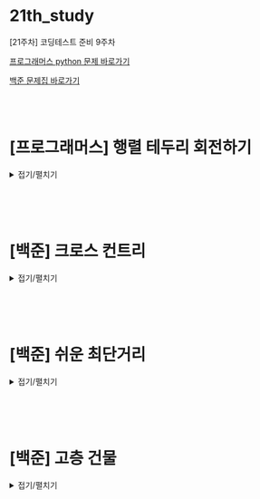 # 21th_study
[21주차] 코딩테스트 준비 9주차
<br/>

[프로그래머스 python 문제 바로가기](https://school.programmers.co.kr/learn/courses/30/lessons/77485)

[백준 문제집 바로가기](https://www.acmicpc.net/workbook/view/16147)

<br/><br/>

# [프로그래머스] 행렬 테두리 회전하기

<details>
<summary>접기/펼치기</summary>
<div markdown="1">

## [동우](./행렬%20테두리%20회전하기/동우.py)
```py
```
## [민웅](./행렬%20테두리%20회전하기/민웅.py)
```py
def solution(rows, columns, queries):
    answer = []
    mat = []
    num = 1
    for i in range(rows):
        lst = []
        for j in range(columns):
            lst.append(num)
            num += 1
        mat.append(lst)
    # print(mat)

    for query in queries:
        sx, sy, ex, ey = query
        m_value = float('inf')
        temp = mat[sx-1][sy-1]
        change = (2*(ex-sx+1)+2*(ey-sy+1)-4)
        i, j = sx-1, sy-1
        while change:
            if i == sx-1 and j == sy-1:
                while j != ey-1:
                    mat[i][j+1], temp = temp, mat[i][j+1]
                    j += 1
                    change -= 1
                    if temp < m_value:
                        m_value = temp
            elif i == sx-1 and j == ey-1:
                while i != ex-1:
                    mat[i+1][j], temp = temp, mat[i+1][j]
                    i += 1
                    change -= 1
                    if temp < m_value:
                        m_value = temp
            elif i == ex-1 and j == ey-1:
                while j != sy-1:
                    mat[i][j-1], temp = temp, mat[i][j-1]
                    j -= 1
                    change -= 1
                    if temp < m_value:
                        m_value = temp
            else:
                while i != sx-1:
                    mat[i-1][j], temp = temp, mat[i-1][j]
                    i -= 1
                    change -= 1
                    if temp < m_value:
                        m_value = temp
        answer.append(m_value)
    return answer
```
## [서희](./행렬%20테두리%20회전하기/서희.py)
```py
```
## [성구](./행렬%20테두리%20회전하기/성구.py)
```py
# 행렬 테두리 회전하기     
def solution(rows, columns, queries):
    answer = []
    # 사용할 2차원 배열
    matrix = [[j + columns*i for j in range(1, columns+1)] for i in range(rows)]
    # 기존과 비교할 2차원 배열
    arr = [[0] * columns for _ in range(rows)]
    for quest in queries:
        i, j = quest[0]-1, quest[1]-1
        # 이전값 저장
        tmp = matrix[i+1][j]
        # 이전 2차원 배열 저장
        for arri in range(rows):
            for arrj in range(columns):
                arr[arri][arrj] = matrix[arri][arrj]
        # 회전~~~~회오리이이ㅣ
        while True:
            tmp, matrix[i][j]  = matrix[i][j], tmp
            if i == quest[0]-1:
                if j == quest[1]-1:
                    j += 1
                elif j == quest[3]-1:
                    i += 1
                else:
                    j += 1
            elif j == quest[3]-1:
                if i ==quest[2]-1:
                    j -=1
                else:
                    i +=1
            elif i == quest[2]-1:
                if j == quest[1]-1:
                    i -= 1
                else:
                    j -=1 
            elif j == quest[1]-1:
                if i == quest[0]-1:
                    break
                else:
                    i -= 1
            if i == quest[0]-1 and j == quest[1] -1:
                break
        # 최소 찾기
        minV = 10001
        for i in range(rows):
            for j in range(columns):
                if matrix[i][j] != arr[i][j] and minV > arr[i][j] :
                    minV = arr[i][j]
        # 최소 저장
        answer.append(minV)
    return answer
```
## [혜진](./행렬%20테두리%20회전하기/혜진.py)
```py
```

</div>
</details>

<br/><br/><br/>

# [백준] 크로스 컨트리

<details>
<summary>접기/펼치기</summary>
<div markdown="1">

## [동우](./크로스%20컨트리/동우.py)
```py
```
## [민웅](./크로스%20컨트리/민웅.py)
```py
```
## [서희](./크로스%20컨트리/서희.py)
```py
```
## [성구](./크로스%20컨트리/성구.py)
```py
# 9017 크로스 컨트리
import sys
input = sys.stdin.readline

# testcase
for _ in range(int(input())):
    # Input
    N = int(input())
    rank = list(map(int,input().split()))
    # define
    num = {}    # 팀 멤버 수
    team = {}   # 6명 이상의 팀의 점수 리스트
    cnt = 1     # 1등 부터 시작하므로 1
    
    # num, team 세팅
    for i in range(N):
        if rank[i] not in num.keys():   
            num[rank[i]] = 1
        else:
            num[rank[i]] += 1
    for i in rank:
        if num[i] >= 6:
            if i not in team.keys():
                team[i] = [cnt]
            else:
                team[i].append(cnt)
            cnt +=1
    # 최소를 찾기위한 세팅
    minS = 4000
    idx = -1    # 최소의 key 값

    for key, val in team.items():
        score = sum(val[:4])
        if minS > score:        # 점수가 더 낮으면 우승팀을 바꿈
            minS = score
            idx = key
        elif minS == score:     # 점수가 같으면 5번째 선수 점수가 더 낮은 팀이 우승
            if team[idx][4] > val[4]:
                maxS = score
                idx = key

    # Output 우승 팀
    print(idx)
```
## [혜진](./크로스%20컨트리/혜진.py)
```py
```

</div>
</details>

<br/><br/><br/>


# [백준] 쉬운 최단거리

<details>
<summary>접기/펼치기</summary>
<div markdown="1">

## [동우](./쉬운%20최단거리/동우.py)
```py
```
## [민웅](./쉬운%20최단거리/민웅.py)
```py
```
## [서희](./쉬운%20최단거리/서희.py)
```py
```
## [성구](./쉬운%20최단거리/성구.py)
```py
# 14940 쉬운 최단거리
import sys
from collections import deque
input = sys.stdin.readline

# Input
N, M = map(int, input().split())
fields = [list(map(int, input().split())) for _ in range(N)]

# Settings
dir = [(1,0), (-1,0), (0,-1), (0,1)]
def find_target():
    for i in range(N):
        for j in range(M):
            if fields[i][j] == 2:
                return (i, j)

# 목표 찾기
start_i, start_j = find_target()
# 최댓값
INF = 1000*1000
# 방문 위치 설정
visited = [[INF] * M for _ in range(N)]
visited[start_i][start_j] = 0

# BFS
que = deque([(start_i, start_j)])
while que:
    i, j = que.popleft()
    for di, dj in dir:
        ni, nj = i+di, j+dj
        if 0<=ni<N and 0<=nj<M and fields[ni][nj] != 0 and visited[ni][nj] > visited[i][j] + 1:
            visited[ni][nj] = visited[i][j] + 1
            que.append((ni, nj))
# Output
for i in range(N):
    for j in range(M):
        if fields[i][j] == 0:   # 만약 갈 수 없는곳이면 0으로 표시
            print(0, end=" ")
        elif visited[i][j] == INF:  # 갈 수 있는 곳이지만 0으로 둘러쌓인 곳은 -1
            print(-1, end=" ") 
        else:
            print(visited[i][j], end=" ")   # 나머지는 경로 출력
    print()
```
## [혜진](./쉬운%20최단거리/혜진.py)
```py
```

</div>
</details>

<br/><br/><br/>


# [백준] 고층 건물

<details>
<summary>접기/펼치기</summary>
<div markdown="1">

## [동우](./고층건물/동우.py)
```py
```
## [민웅](./고층건물/민웅.py)
```py
```
## [서희](./고층건물/서희.py)
```py
```
## [성구](./고층건물/성구.py)
```py
# 1027 고층건물

'''
0 < N <=50
0 < buildings[] <= 1000000000
'''
import sys
input = sys.stdin.readline

# Input
N = int(input())
buildings = list(map(int, input().split()))

# Setting
# 보이는 건물들 카운트 리스트
cnt = [0]*N

# 내가 보이는 건물과의 각도가 최대인 것만 체크
# 내가 볼 수 있는 건물은 반대에서도 볼 수 있음
# 따라서 최대일 때 최댓값 갱신 및 두 건물의 cnt ++
for i in range(N):
    maxAngle = -1000000001
    for j in range(i+1, N):
        angle = (buildings[i]-buildings[j]) / (i-j)
        if angle > maxAngle:
            maxAngle = angle
            cnt[i] += 1
            cnt[j] += 1

# Output
# 최댓값만 출력
print(max(cnt))            
```
## [혜진](./여행가자/혜진.py)
```py
```

</div>
</details>
